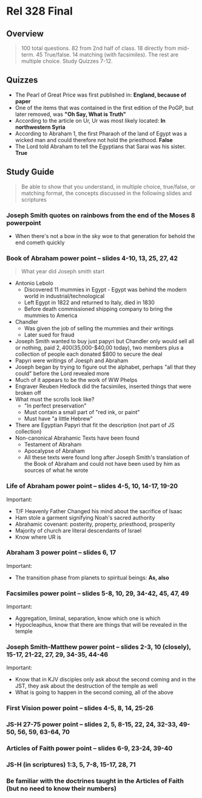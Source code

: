 Rel 328 Final
=============

Overview
--------

> 100 total questions. 82 from 2nd half of class. 18 directly from mid-term. 45 True/false. 14 matching (with facsimiles). The rest are multiple choice. Study Quizzes 7-12.

Quizzes
-------

- The Pearl of Great Price was first published in: **England, because of paper**
- One of the items that was contained in the first edition of the PoGP, but later removed, was **"Oh Say, What is Truth"**
- According to the article on Ur, Ur was most likely located: **In northwestern Syria**
- According to Abraham 1, the first Pharaoh of the land of Egypt was a wicked man and could therefore not hold the priesthood. **False**
- The Lord told Abraham to tell the Egyptians that Sarai was his sister. **True**

Study Guide
-----------

> Be able to show that you understand, in multiple choice, true/false, or matching format, the concepts discussed in the following slides and scriptures

### Joseph Smith quotes on rainbows from the end of the Moses 8 powerpoint

- When there's not a bow in the sky woe to that generation for behold the end cometh quickly

### Book of Abraham power point – slides 4-10, 13, 25, 27, 42

> What year did Joseph smith start

- Antonio Lebolo
  - Discovered 11 mummies in Egypt - Egypt was behind the modern world in industrial/technological
  - Left Egypt in 1822 and returned to Italy, died in 1830
  - Before death commissioned shipping company to bring the mummies to America
- Chandler
  - Was given the job of selling the mummies and their writings
  - Later sued for fraud
- Joseph Smith wanted to buy just papyri but Chandler only would sell all or nothing, paid $2,400 ($35,000-$40,00 today), two members plus a collection of people each donated $800 to secure the deal
- Papyri were writings of Joesph and Abraham
- Joseph began by trying to figure out the alphabet, perhaps "all that they could" before the Lord revealed more
- Much of it appears to be the work of WW Phelps
- Engraver Reuben Hedlock did the facsimiles, inserted things that were broken off
- What must the scrolls look like?
  - "In perfect preservation"
  - Must contain a small part of "red ink, or paint"
  - Must have "a little Hebrew"
- There are Egyptian Papyri that fit the description (not part of JS collection)
- Non-canonical Abrahamic Texts have been found
  - Testament of Abraham
  - Apocalypse of Abraham
  - All these texts were found long after Joseph Smith's translation of the Book of Abraham and could not have been used by him as sources of what he wrote

### Life of Abraham power point – slides 4-5, 10, 14-17, 19-20

Important:

- T/F Heavenly Father Changed his mind about the sacrifice of Isaac
- Ham stole a garment signifying Noah's sacred authority
- Abrahamic covenant: posterity, property, priesthood, prosperity
- Majority of church are literal descendants of Israel
- Know where UR is 

### Abraham 3 power point – slides 6, 17

Important:

- The transition phase from planets to spiritual beings: **As, also**

### Facsimiles power point – slides 5-8, 10, 29, 34-42, 45, 47, 49

Important:

- Aggregation, liminal, separation, know which one is which
- Hypocleaphus, know that there are things that will be revealed in the temple


### Joseph Smith-Matthew power point – slides 2-3, 10 (closely), 15-17, 21-22, 27, 29, 34-35, 44-46

Important:

- Know that in KJV disciples only ask about the second coming and in the JST, they ask about the destruction of the temple as well
- What is going to happen in the second coming, all of the above

### First Vision power point – slides 4-5, 8, 14, 25-26

### JS-H 27-75 power point – slides 2, 5, 8-15, 22, 24, 32-33, 49-50, 56, 59, 63-64, 70

### Articles of Faith power point – slides 6-9, 23-24, 39-40

### JS-H (in scriptures) 1:3, 5, 7-8, 15-17, 28, 71

### Be familiar with the doctrines taught in the Articles of Faith (but no need to know their numbers)
